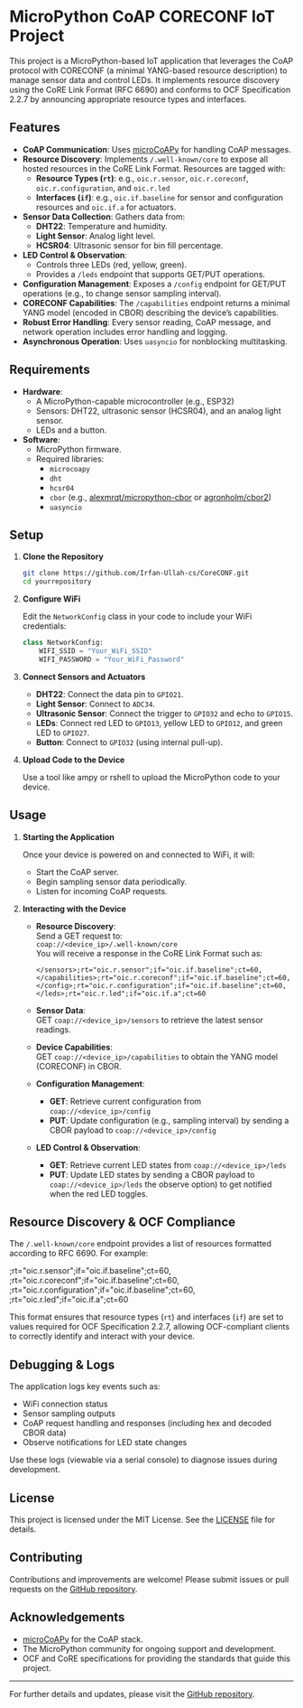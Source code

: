 
# MicroPython CoAP CORECONF IoT Project

This project is a MicroPython-based IoT application that leverages the CoAP protocol with CORECONF (a minimal YANG-based resource description) to manage sensor data and control LEDs. It implements resource discovery using the CoRE Link Format (RFC 6690) and conforms to OCF Specification 2.2.7 by announcing appropriate resource types and interfaces. 

## Features

- **CoAP Communication**: Uses [microCoAPy](https://github.com/insighio/microCoAPy) for handling CoAP messages.
- **Resource Discovery**: Implements `/.well-known/core` to expose all hosted resources in the CoRE Link Format. Resources are tagged with:
  - **Resource Types (`rt`)**: e.g., `oic.r.sensor`, `oic.r.coreconf`, `oic.r.configuration`, and `oic.r.led`
  - **Interfaces (`if`)**: e.g., `oic.if.baseline` for sensor and configuration resources and `oic.if.a` for actuators.
- **Sensor Data Collection**: Gathers data from:
  - **DHT22**: Temperature and humidity.
  - **Light Sensor**: Analog light level.
  - **HCSR04**: Ultrasonic sensor for bin fill percentage.
- **LED Control & Observation**: 
  - Controls three LEDs (red, yellow, green).
  - Provides a `/leds` endpoint that supports GET/PUT operations.
- **Configuration Management**: Exposes a `/config` endpoint for GET/PUT operations (e.g., to change sensor sampling interval).
- **CORECONF Capabilities**: The `/capabilities` endpoint returns a minimal YANG model (encoded in CBOR) describing the device’s capabilities.
- **Robust Error Handling**: Every sensor reading, CoAP message, and network operation includes error handling and logging.
- **Asynchronous Operation**: Uses `uasyncio` for nonblocking multitasking.

## Requirements

- **Hardware**:
  - A MicroPython-capable microcontroller (e.g., ESP32)
  - Sensors: DHT22, ultrasonic sensor (HCSR04), and an analog light sensor.
  - LEDs and a button.
- **Software**:
  - MicroPython firmware.
  - Required libraries:
    - `microcoapy`
    - `dht`
    - `hcsr04`
    - `cbor` (e.g., [alexmrqt/micropython-cbor](https://github.com/alexmrqt/micropython-cbor) or [agronholm/cbor2](https://github.com/agronholm/cbor2))
    - `uasyncio`

## Setup

1. **Clone the Repository**

    ```bash
    git clone https://github.com/Irfan-Ullah-cs/CoreCONF.git
    cd yourrepository
    ```

2. **Configure WiFi**

   Edit the `NetworkConfig` class in your code to include your WiFi credentials:

    ```python
    class NetworkConfig:
        WIFI_SSID = "Your_WiFi_SSID"
        WIFI_PASSWORD = "Your_WiFi_Password"
    ```

3. **Connect Sensors and Actuators**

   - **DHT22**: Connect the data pin to `GPIO21`.
   - **Light Sensor**: Connect to `ADC34`.
   - **Ultrasonic Sensor**: Connect the trigger to `GPIO32` and echo to `GPIO15`.
   - **LEDs**: Connect red LED to `GPIO13`, yellow LED to `GPIO12`, and green LED to `GPIO27`.
   - **Button**: Connect to `GPIO32` (using internal pull-up).

4. **Upload Code to the Device**

   Use a tool like ampy or rshell to upload the MicroPython code to your device.

## Usage

1. **Starting the Application**

   Once your device is powered on and connected to WiFi, it will:
   - Start the CoAP server.
   - Begin sampling sensor data periodically.
   - Listen for incoming CoAP requests.

2. **Interacting with the Device**

   - **Resource Discovery**:  
     Send a GET request to:  
     `coap://<device_ip>/.well-known/core`  
     You will receive a response in the CoRE Link Format such as:

     ```
     </sensors>;rt="oic.r.sensor";if="oic.if.baseline";ct=60,
     </capabilities>;rt="oic.r.coreconf";if="oic.if.baseline";ct=60,
     </config>;rt="oic.r.configuration";if="oic.if.baseline";ct=60,
     </leds>;rt="oic.r.led";if="oic.if.a";ct=60
     ```

   - **Sensor Data**:  
     GET `coap://<device_ip>/sensors` to retrieve the latest sensor readings.

   - **Device Capabilities**:  
     GET `coap://<device_ip>/capabilities` to obtain the YANG model (CORECONF) in CBOR.

   - **Configuration Management**:  
     - **GET**: Retrieve current configuration from `coap://<device_ip>/config`
     - **PUT**: Update configuration (e.g., sampling interval) by sending a CBOR payload to `coap://<device_ip>/config`

   - **LED Control & Observation**:  
     - **GET**: Retrieve current LED states from `coap://<device_ip>/leds`
     - **PUT**: Update LED states by sending a CBOR payload to `coap://<device_ip>/leds`
the observe option) to get notified when the red LED toggles.

## Resource Discovery & OCF Compliance

The `/.well-known/core` endpoint provides a list of resources formatted according to RFC 6690. For example:


</sensors>;rt="oic.r.sensor";if="oic.if.baseline";ct=60, 
</capabilities>;rt="oic.r.coreconf";if="oic.if.baseline";ct=60, 
</config>;rt="oic.r.configuration";if="oic.if.baseline";ct=60, 
</leds>;rt="oic.r.led";if="oic.if.a";ct=60

This format ensures that resource types (`rt`) and interfaces (`if`) are set to values required for OCF Specification 2.2.7, allowing OCF-compliant clients to correctly identify and interact with your device.

## Debugging & Logs

The application logs key events such as:
- WiFi connection status
- Sensor sampling outputs
- CoAP request handling and responses (including hex and decoded CBOR data)
- Observe notifications for LED state changes

Use these logs (viewable via a serial console) to diagnose issues during development.

## License

This project is licensed under the MIT License. See the [LICENSE](LICENSE) file for details.

## Contributing

Contributions and improvements are welcome! Please submit issues or pull requests on the [GitHub repository](https://github.com/Irfan-Ullah-cs/CoreCONF.git).

## Acknowledgements

- [microCoAPy](https://github.com/insighio/microCoAPy) for the CoAP stack.
- The MicroPython community for ongoing support and development.
- OCF and CoRE specifications for providing the standards that guide this project.

---

For further details and updates, please visit the [GitHub repository](https://github.com/Irfan-Ullah-cs/CoreCONF.git).
